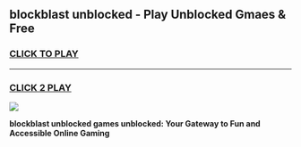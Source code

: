 
## blockblast unblocked - Play Unblocked Gmaes & Free
<h3>
<a href="https://news.freeplayer.one?title=blockblast_unblocked&ref=16F">CLICK TO PLAY</a></h3>
<hr>

<h3>
<a href="https://news.freeplayer.one?title=blockblast_unblocked&ref=16F">CLICK 2 PLAY</a>
  
</h3>

<a href="https://news.freeplayer.one?title=blockblast_unblocked&ref=16F/"><img src="https://clearcache.store/games.png"></a>


**blockblast unblocked games unblocked: Your Gateway to Fun and Accessible Online Gaming**
